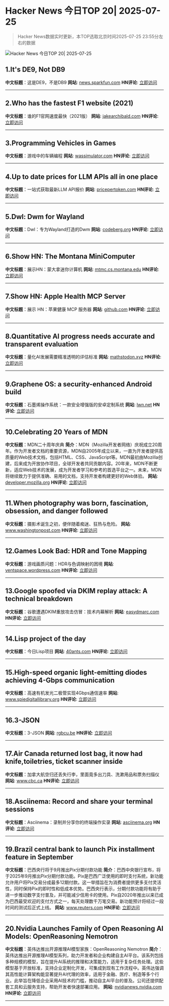 # Hacker News 今日TOP 20| 2025-07-25

> Hacker News数据实时更新，本TOP选取北京时间2025-07-25 23:55分左右的数据

![Hacker News 今日TOP 20| 2025-07-25](https://img.chuhaix.com/2024/0910_imageFile-1665440404179-628424718_1725901191.png)

## 1.It's DE9, Not DB9
**中文标题**：这是DE9，不是DB9
**网站**:  <a href='https://news.sparkfun.com/14298' target='_blank' rel='nofollow'>news.sparkfun.com</a>
**HN评论**:  <a href='https://news.ycombinator.com/item?id=44682964&utm_source=www.chuhaix.com' target='_blank' rel='nofollow'>立即访问</a>

---

## 2.Who has the fastest F1 website (2021)
**中文标题**：谁的F1官网速度最快（2021版）
**网站**:  <a href='https://jakearchibald.com/2021/f1-perf-part-3/' target='_blank' rel='nofollow'>jakearchibald.com</a>
**HN评论**:  <a href='https://news.ycombinator.com/item?id=44682932&utm_source=www.chuhaix.com' target='_blank' rel='nofollow'>立即访问</a>

---

## 3.Programming Vehicles in Games
**中文标题**：游戏中的车辆编程
**网站**:  <a href='https://wassimulator.com/blog/programming/programming_vehicles_in_games.html' target='_blank' rel='nofollow'>wassimulator.com</a>
**HN评论**:  <a href='https://news.ycombinator.com/item?id=44683682&utm_source=www.chuhaix.com' target='_blank' rel='nofollow'>立即访问</a>

---

## 4.Up to date prices for LLM APIs all in one place
**中文标题**：一站式获取最新LLM API报价
**网站**:  <a href='https://pricepertoken.com/' target='_blank' rel='nofollow'>pricepertoken.com</a>
**HN评论**:  <a href='https://news.ycombinator.com/item?id=44682465&utm_source=www.chuhaix.com' target='_blank' rel='nofollow'>立即访问</a>

---

## 5.Dwl: Dwm for Wayland
**中文标题**：Dwl：专为Wayland打造的Dwm
**网站**:  <a href='https://codeberg.org/dwl/dwl' target='_blank' rel='nofollow'>codeberg.org</a>
**HN评论**:  <a href='https://news.ycombinator.com/item?id=44683011&utm_source=www.chuhaix.com' target='_blank' rel='nofollow'>立即访问</a>

---

## 6.Show HN: The Montana MiniComputer
**中文标题**：展示HN：蒙大拿迷你计算机
**网站**:  <a href='https://mtmc.cs.montana.edu/' target='_blank' rel='nofollow'>mtmc.cs.montana.edu</a>
**HN评论**:  <a href='https://news.ycombinator.com/item?id=44683490&utm_source=www.chuhaix.com' target='_blank' rel='nofollow'>立即访问</a>

---

## 7.Show HN: Apple Health MCP Server
**中文标题**：展示 HN：苹果健康 MCP 服务器
**网站**:  <a href='https://github.com/neiltron/apple-health-mcp' target='_blank' rel='nofollow'>github.com</a>
**HN评论**:  <a href='https://news.ycombinator.com/item?id=44661673&utm_source=www.chuhaix.com' target='_blank' rel='nofollow'>立即访问</a>

---

## 8.Quantitative AI progress needs accurate and transparent evaluation
**中文标题**：量化AI发展需要精准透明的评估标准
**网站**:  <a href='https://mathstodon.xyz/@tao/114910028356641733' target='_blank' rel='nofollow'>mathstodon.xyz</a>
**HN评论**:  <a href='https://news.ycombinator.com/item?id=44680308&utm_source=www.chuhaix.com' target='_blank' rel='nofollow'>立即访问</a>

---

## 9.Graphene OS: a security-enhanced Android build
**中文标题**：石墨烯操作系统：一款安全增强版的安卓定制系统
**网站**:  <a href='https://lwn.net/SubscriberLink/1030004/898017c7953c0946/' target='_blank' rel='nofollow'>lwn.net</a>
**HN评论**:  <a href='https://news.ycombinator.com/item?id=44676691&utm_source=www.chuhaix.com' target='_blank' rel='nofollow'>立即访问</a>

---

## 10.Celebrating 20 Years of MDN
**中文标题**：MDN二十周年庆典
**简介**：MDN（Mozilla开发者网络）庆祝成立20周年。作为开发者文档的重要资源，MDN自2005年成立以来，一直为开发者提供高质量的Web技术文档，包括HTML、CSS、JavaScript等。MDN最初由Mozilla创建，后来成为开放协作项目，全球开发者共同贡献内容。20年来，MDN不断更新，适应Web技术的发展，成为开发者学习和参考的首选平台之一。未来，MDN将继续致力于提供准确、易用的文档，支持开发者构建更好的Web体验。
**网站**:  <a href='https://developer.mozilla.org/en-US/blog/mdn-turns-20/' target='_blank' rel='nofollow'>developer.mozilla.org</a>
**HN评论**:  <a href='https://news.ycombinator.com/item?id=44678512&utm_source=www.chuhaix.com' target='_blank' rel='nofollow'>立即访问</a>

---

## 11.When photography was born, fascination, obsession, and danger followed
**中文标题**：摄影术诞生之初，便伴随着痴迷、狂热与危险。
**网站**:  <a href='https://www.washingtonpost.com/books/2025/07/12/flashes-brilliance-history-early-photography-anika-burgess-review/' target='_blank' rel='nofollow'>www.washingtonpost.com</a>
**HN评论**:  <a href='https://news.ycombinator.com/item?id=44666032&utm_source=www.chuhaix.com' target='_blank' rel='nofollow'>立即访问</a>

---

## 12.Games Look Bad: HDR and Tone Mapping
**中文标题**：游戏画质问题：HDR与色调映射的困境
**网站**:  <a href='https://ventspace.wordpress.com/2017/10/20/games-look-bad-part-1-hdr-and-tone-mapping/' target='_blank' rel='nofollow'>ventspace.wordpress.com</a>
**HN评论**:  <a href='https://news.ycombinator.com/item?id=44680547&utm_source=www.chuhaix.com' target='_blank' rel='nofollow'>立即访问</a>

---

## 13.Google spoofed via DKIM replay attack: A technical breakdown
**中文标题**：谷歌遭遇DKIM重放攻击仿冒：技术内幕解析
**网站**:  <a href='https://easydmarc.com/blog/google-spoofed-via-dkim-replay-attack-a-technical-breakdown/' target='_blank' rel='nofollow'>easydmarc.com</a>
**HN评论**:  <a href='https://news.ycombinator.com/item?id=44679854&utm_source=www.chuhaix.com' target='_blank' rel='nofollow'>立即访问</a>

---

## 14.Lisp project of the day
**中文标题**：今日Lisp项目
**网站**:  <a href='https://40ants.com/lisp-project-of-the-day/index.html' target='_blank' rel='nofollow'>40ants.com</a>
**HN评论**:  <a href='https://news.ycombinator.com/item?id=44681950&utm_source=www.chuhaix.com' target='_blank' rel='nofollow'>立即访问</a>

---

## 15.High-speed organic light-emitting diodes achieving 4-Gbps communication
**中文标题**：高速有机发光二极管实现4Gbps通信速率
**网站**:  <a href='https://www.spiedigitallibrary.org/journals/advanced-photonics/volume-7/issue-03/036005/High-speed-organic-light-emitting-diodes-based-on-dinaphthylperylene-achieving/10.1117/1.AP.7.3.036005.full' target='_blank' rel='nofollow'>www.spiedigitallibrary.org</a>
**HN评论**:  <a href='https://news.ycombinator.com/item?id=44640143&utm_source=www.chuhaix.com' target='_blank' rel='nofollow'>立即访问</a>

---

## 16.3-JSON
**中文标题**：3-JSON
**网站**:  <a href='https://rgbcu.be/blog/3-json/' target='_blank' rel='nofollow'>rgbcu.be</a>
**HN评论**:  <a href='https://news.ycombinator.com/item?id=44633648&utm_source=www.chuhaix.com' target='_blank' rel='nofollow'>立即访问</a>

---

## 17.Air Canada returned lost bag, it now had knife,toiletries, ticket scanner inside
**中文标题**：加拿大航空归还丢失行李，里面竟多出刀具、洗漱用品和票务扫描仪
**网站**:  <a href='https://www.cbc.ca/news/canada/newfoundland-labrador/air-canada-mystery-baggage-1.7592756' target='_blank' rel='nofollow'>www.cbc.ca</a>
**HN评论**:  <a href='https://news.ycombinator.com/item?id=44683447&utm_source=www.chuhaix.com' target='_blank' rel='nofollow'>立即访问</a>

---

## 18.Asciinema: Record and share your terminal sessions
**中文标题**：Asciinema：录制并分享你的终端操作实录
**网站**:  <a href='https://asciinema.org' target='_blank' rel='nofollow'>asciinema.org</a>
**HN评论**:  <a href='https://news.ycombinator.com/item?id=44679048&utm_source=www.chuhaix.com' target='_blank' rel='nofollow'>立即访问</a>

---

## 19.Brazil central bank to launch Pix installment feature in September
**中文标题**：巴西央行将于9月推出Pix分期付款功能
**简介**：巴西中央银行宣布，将于2025年9月推出Pix分期付款功能。Pix是巴西广泛使用的即时支付系统，新功能允许用户将Pix交易分成最多12期付款。这一举措旨在为消费者提供更多支付灵活性，同时保持Pix的即时性和低成本优势。巴西央行表示，分期付款功能将有助于进一步推动数字支付普及，并可能减少信用卡的使用。Pix自2020年推出以来已成为巴西最受欢迎的支付方式之一，每天处理数千万笔交易。新功能预计将经过一段时间的测试后正式上线。
**网站**:  <a href='https://www.reuters.com/technology/brazil-central-bank-launch-pix-installment-feature-september-2025-04-03/' target='_blank' rel='nofollow'>www.reuters.com</a>
**HN评论**:  <a href='https://news.ycombinator.com/item?id=44637532&utm_source=www.chuhaix.com' target='_blank' rel='nofollow'>立即访问</a>

---

## 20.Nvidia Launches Family of Open Reasoning AI Models: OpenReasoning Nemotron
**中文标题**：英伟达推出开源推理AI模型家族：OpenReasoning Nemotron
**简介**：英伟达推出开源推理AI模型系列，助力开发者和企业构建自主AI平台。该系列包括多种规模的模型，旨在提升AI系统的推理和决策能力，适用于复杂任务处理。这些模型基于开放标准，支持企业定制化开发，可集成到现有工作流程中。英伟达强调其高性能计算架构能显著提升AI代理的效率，适用于金融、医疗、制造等多个行业。此举旨在降低企业采用AI技术的门槛，推动自主AI平台的普及。公司还提供配套工具和云服务支持，帮助开发者快速部署应用。
**网站**:  <a href='https://nvidianews.nvidia.com/news/nvidia-launches-family-of-open-reasoning-ai-models-for-developers-and-enterprises-to-build-agentic-ai-platforms' target='_blank' rel='nofollow'>nvidianews.nvidia.com</a>
**HN评论**:  <a href='https://news.ycombinator.com/item?id=44641729&utm_source=www.chuhaix.com' target='_blank' rel='nofollow'>立即访问</a>

---

